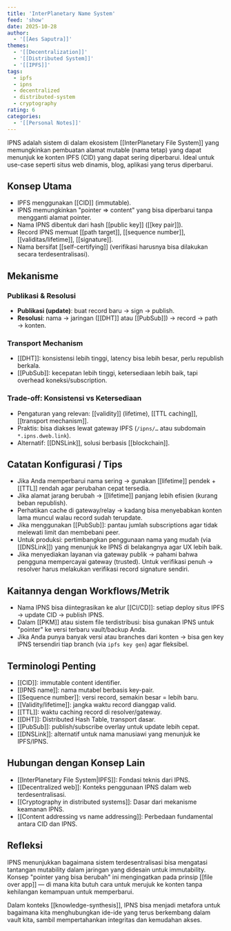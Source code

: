 ```yaml
---
title: 'InterPlanetary Name System'
feed: 'show'
date: 2025-10-28
author:
  - '[[Aes Saputra]]'
themes:
  - '[[Decentralization]]'
  - '[[Distributed System]]'
  - '[[IPFS]]'
tags:
  - ipfs
  - ipns
  - decentralized
  - distributed-system
  - cryptography
rating: 6
categories:
  - '[[Personal Notes]]'
---
```


IPNS adalah sistem di dalam ekosistem [[InterPlanetary File System]] yang memungkinkan pembuatan alamat mutable (nama tetap) yang dapat menunjuk ke konten IPFS (CID) yang dapat sering diperbarui. Ideal untuk use-case seperti situs web dinamis, blog, aplikasi yang terus diperbarui.

## Konsep Utama

- IPFS menggunakan [[CID]] (immutable).
- IPNS memungkinkan "pointer => content" yang bisa diperbarui tanpa mengganti alamat pointer.
- Nama IPNS dibentuk dari hash [[public key]] ([[key pair]]).
- Record IPNS memuat [[path target]], [[sequence number]], [[validitas/lifetime]], [[signature]].
- Nama bersifat [[self-certifying]] (verifikasi harusnya bisa dilakukan secara terdesentralisasi).

## Mekanisme

### Publikasi & Resolusi

- **Publikasi (update)**: buat record baru → sign → publish.
- **Resolusi**: nama → jaringan ([[DHT]] atau [[PubSub]]) → record → path → konten.

### Transport Mechanism

- [[DHT]]: konsistensi lebih tinggi, latency bisa lebih besar, perlu republish berkala.
- [[PubSub]]: kecepatan lebih tinggi, ketersediaan lebih baik, tapi overhead koneksi/subscription.

### Trade-off: Konsistensi vs Ketersediaan

- Pengaturan yang relevan: [[validity]] (lifetime), [[TTL caching]], [[transport mechanism]].
- Praktis: bisa diakses lewat gateway IPFS (`/ipns/…` atau subdomain `*.ipns.dweb.link`).
- Alternatif: [[DNSLink]], solusi berbasis [[blockchain]].

## Catatan Konfigurasi / Tips

- Jika Anda memperbarui nama sering → gunakan [[lifetime]] pendek + [[TTL]] rendah agar perubahan cepat tersedia.
- Jika alamat jarang berubah → [[lifetime]] panjang lebih efisien (kurang beban republish).
- Perhatikan cache di gateway/relay → kadang bisa menyebabkan konten lama muncul walau record sudah terupdate.
- Jika menggunakan [[PubSub]]: pantau jumlah subscriptions agar tidak melewati limit dan membebani peer.
- Untuk produksi: pertimbangkan penggunaan nama yang mudah (via [[DNSLink]]) yang menunjuk ke IPNS di belakangnya agar UX lebih baik.
- Jika menyediakan layanan via gateway publik → pahami bahwa pengguna mempercayai gateway (trusted). Untuk verifikasi penuh → resolver harus melakukan verifikasi record signature sendiri.

## Kaitannya dengan Workflows/Metrik

- Nama IPNS bisa diintegrasikan ke alur [[CI/CD]]: setiap deploy situs IPFS → update CID → publish IPNS.
- Dalam [[PKM]] atau sistem file terdistribusi: bisa gunakan IPNS untuk "pointer" ke versi terbaru vault/backup Anda.
- Jika Anda punya banyak versi atau branches dari konten → bisa gen key IPNS tersendiri tiap branch (via `ipfs key gen`) agar fleksibel.

## Terminologi Penting

- [[CID]]: immutable content identifier.
- [[IPNS name]]: nama mutabel berbasis key-pair.
- [[Sequence number]]: versi record, semakin besar = lebih baru.
- [[Validity/lifetime]]: jangka waktu record dianggap valid.
- [[TTL]]: waktu caching record di resolver/gateway.
- [[DHT]]: Distributed Hash Table, transport dasar.
- [[PubSub]]: publish/subscribe overlay untuk update lebih cepat.
- [[DNSLink]]: alternatif untuk nama manusiawi yang menunjuk ke IPFS/IPNS.

## Hubungan dengan Konsep Lain

- [[InterPlanetary File System|IPFS]]: Fondasi teknis dari IPNS.
- [[Decentralized web]]: Konteks penggunaan IPNS dalam web terdesentralisasi.
- [[Cryptography in distributed systems]]: Dasar dari mekanisme keamanan IPNS.
- [[Content addressing vs name addressing]]: Perbedaan fundamental antara CID dan IPNS.

## Refleksi

IPNS menunjukkan bagaimana sistem terdesentralisasi bisa mengatasi tantangan mutability dalam jaringan yang didesain untuk immutability. Konsep "pointer yang bisa berubah" ini mengingatkan pada prinsip [[file over app]] — di mana kita butuh cara untuk merujuk ke konten tanpa kehilangan kemampuan untuk memperbarui.

Dalam konteks [[knowledge-synthesis]], IPNS bisa menjadi metafora untuk bagaimana kita menghubungkan ide-ide yang terus berkembang dalam vault kita, sambil mempertahankan integritas dan kemudahan akses.
